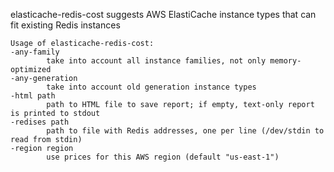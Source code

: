 elasticache-redis-cost suggests AWS ElastiCache instance types that can fit
existing Redis instances

    Usage of elasticache-redis-cost:
    -any-family
            take into account all instance families, not only memory-optimized
    -any-generation
            take into account old generation instance types
    -html path
            path to HTML file to save report; if empty, text-only report is printed to stdout
    -redises path
            path to file with Redis addresses, one per line (/dev/stdin to read from stdin)
    -region region
            use prices for this AWS region (default "us-east-1")
